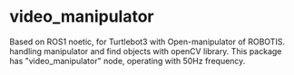 # video_manipulator
Based on ROS1 noetic, for Turtlebot3 with Open-manipulator of ROBOTIS.
handling manipulator and find objects with openCV library. This package has "video_manipulator" node, operating with 50Hz frequency.
